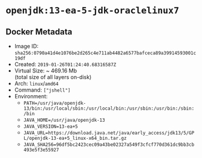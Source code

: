 # `openjdk:13-ea-5-jdk-oraclelinux7`

## Docker Metadata

- Image ID: `sha256:0790a41d4e1076be2d265c4e711ab4482a6577bafceca89a39914593001c19df`
- Created: `2019-01-26T01:24:40.68316587Z`
- Virtual Size: ~ 469.16 Mb  
  (total size of all layers on-disk)
- Arch: `linux`/`amd64`
- Command: `["jshell"]`
- Environment:
  - `PATH=/usr/java/openjdk-13/bin:/usr/local/sbin:/usr/local/bin:/usr/sbin:/usr/bin:/sbin:/bin`
  - `JAVA_HOME=/usr/java/openjdk-13`
  - `JAVA_VERSION=13-ea+5`
  - `JAVA_URL=https://download.java.net/java/early_access/jdk13/5/GPL/openjdk-13-ea+5_linux-x64_bin.tar.gz`
  - `JAVA_SHA256=96df5bc2423cec09a43be02327a549f3cfcf770d361dc9bb3cb493e5f3e55927`
